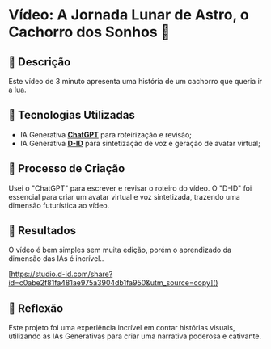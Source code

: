 # Vídeo: A Jornada Lunar de Astro, o Cachorro dos Sonhos 🎥

## 📒 Descrição
Este vídeo de 3 minuto apresenta uma história de um cachorro que queria ir a lua.

## 🤖 Tecnologias Utilizadas
- IA Generativa **[ChatGPT](https://chat.openai.com)** para roteirização e revisão;
- IA Generativa **[D-ID](https://www.d-id.com)** para sintetização de voz e geração de avatar virtual;

## 🧐 Processo de Criação
Usei o "ChatGPT" para escrever e revisar o roteiro do vídeo. O "D-ID" foi essencial para criar um avatar virtual e voz sintetizada, trazendo uma dimensão futurística ao vídeo. 

## 🚀 Resultados
O vídeo é bem simples sem muita edição, porém o aprendizado da dimensão das IAs é incrível..

[https://studio.d-id.com/share?id=c0abe2f81fa481ae975a3904db1fa950&utm_source=copy]()

## 💭 Reflexão
Este projeto foi uma experiência incrível em contar histórias visuais, utilizando as IAs Generativas para criar uma narrativa poderosa e cativante.
